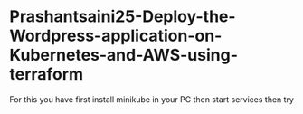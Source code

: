 # Prashantsaini25-Deploy-the-Wordpress-application-on-Kubernetes-and-AWS-using-terraform

For this you have first install minikube in your PC then start services then try 
